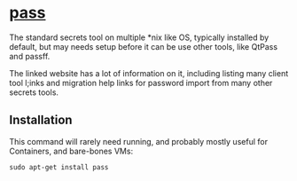 # [pass](https://www.passwordstore.org/)

The standard secrets tool on multiple *nix like OS, typically installed by default,
but may needs setup before it can be use other tools, like QtPass and passff.

The linked website has a lot of information on it, including listing many client tool l;inks
and migration help links for password import from many other secrets tools.

## Installation

This command will rarely need running, and probably mostly useful for Containers,
and bare-bones VMs:
```shell
sudo apt-get install pass
```

